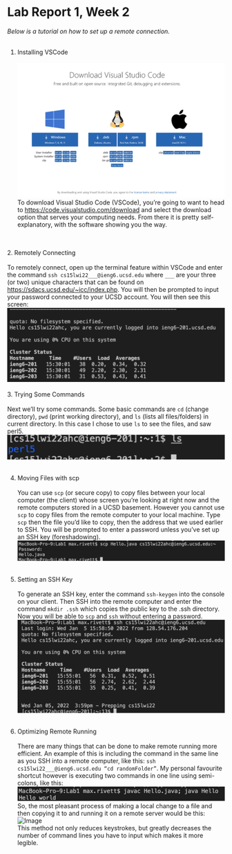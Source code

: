 # Lab Report 1, Week 2

*Below is a tutorial on how to set up a remote connection.*<br>
<br>
1. Installing VSCode
<br><br>![Image](images/labreport1/pic1.png)
To download Visual Studio Code (VSCode), you’re going to want to head to https://code.visualstudio.com/download and select the download option that serves your computing needs. From there it is pretty self-explanatory, with the software showing you the way.

<br><br>
2. Remotely Connecting
<br><br>To remotely connect, open up the terminal feature within VSCode and enter the command `ssh cs15lwi22___@ieng6.ucsd.edu` where `___` are your three (or two) unique characters that can be found on https://sdacs.ucsd.edu/~icc/index.php. You will then be prompted to input your password connected to your UCSD account. You will then see this screen: 
<br>![Image](images/labreport1/pic2.png)<br><br>
3. Trying Some Commands
<br><br>Next we’ll try some commands. Some basic commands are `cd` (change directory), `pwd` (print working directory), and `ls` (lists all files/folders) in current directory. In this case I chose to use `ls` to see the files, and saw perl5.<br>![Image](images/labreport1/pic3.png)<br><br>

4. Moving Files with scp
<br><br>You can use `scp` (or secure copy) to copy files between your local computer (the client) whose screen you’re looking at right now and the remote computers stored in a UCSD basement. However you cannot use `scp` to copy files from the remote computer to your local machine. Type `scp` then the file you’d like to copy, then the address that we used earlier to SSH. You will be prompted to enter a password unless you’ve set up an SSH key (foreshadowing).<br>![Image](images/labreport1/pic4.png)<br><br>

5. Setting an SSH Key
<br><br>To generate an SSH key, enter the command `ssh-keygen` into the console on your client. Then SSH into the remote computer and enter the command `mkdir .ssh` which copies the public key to the .ssh directory. Now you will be able to `scp` and `ssh` without entering a password.<br>![Image](images/labreport1/pic5.png)<br><br>

6. Optimizing Remote Running
<br><br>
There are many things that can be done to make remote running more efficient. An example of this is including the command in the same line as you SSH into a remote computer, like this: `ssh cs15lwi22___@ieng6.ucsd.edu “cd randomFolder”`. My personal favourite shortcut however is executing two commands in one line using semi-colons, like this: 
<br>![Image](images/labreport1/pic6.png)<br>
So, the most pleasant process of making a local change to a file and then copying it to and running it on a remote server would be this: <br>![Image](images/labreport1/labreport1/pic7.png)<br>
This method not only reduces keystrokes, but greatly decreases the number of command lines you have to input which makes it more legible.
